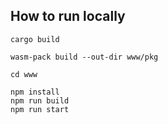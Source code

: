 
## How to run locally

```
cargo build
```

```
wasm-pack build --out-dir www/pkg
```

```
cd www
```

```
npm install
npm run build
npm run start
```
